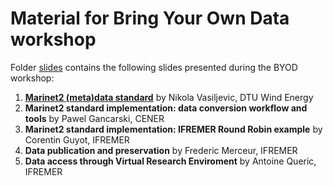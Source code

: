 # Material for Bring Your Own Data workshop  


Folder [slides](./slides) contains the following slides presented during the BYOD workshop:
1. [**Marinet2 (meta)data standard**](./slides/MaRINET2_data_standard.pdf) by Nikola Vasiljevic, DTU Wind Energy
2. **Marinet2 standard implementation: data conversion workflow and tools** by Pawel Gancarski, CENER
3. **Marinet2 standard implementation: IFREMER Round Robin example** by Corentin Guyot, IFREMER
4. **Data publication and preservation** by Frederic Merceur, IFREMER
5. **Data access through Virtual Research Enviroment** by Antoine Queric, IFREMER

